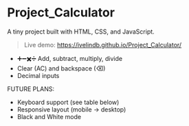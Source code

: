 # Project_Calculator

A tiny project built with HTML, CSS, and JavaScript.


> Live demo: https://ivelindb.github.io/Project_Calculator/


- ➕➖✖️➗ Add, subtract, multiply, divide
- Clear (AC) and backspace (⌫)
- Decimal inputs

FUTURE PLANS:
- Keyboard support (see table below)
- Responsive layout (mobile → desktop)
- Black and White mode
